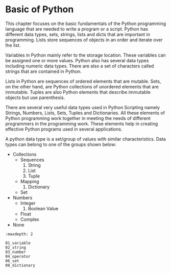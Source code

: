 # Basic of Python

This chapter focuses on the basic fundamentals of the Python programming language that are needed to write a program or a script. Python has different data types, sets, strings, lists and dicts that are important in programming. Lists store sequences of objects in an order and iterate over the list.

Variables in Python mainly refer to the storage location. These variables can be assigned one or more values. Python also has several data types including numeric data types. There are also a set of characters called strings that are contained in Python.

Lists in Python are sequences of ordered elements that are mutable. Sets, on the other hand, are Python collections of unordered elements that are immutable. Tuples are also Python elements that describe immutable objects but use parenthesis.

There are several very useful data types used in Python Scripting namely Strings, Numbers, Lists, Sets, Tuples and Dictionaries. All these elements of Python programming work together in meeting the needs of different programmers in the programming work. These elements help in creating effective Python programs used in several applications.

A python data type is a set/group of values with similar characteristics. Data types can belong to one of the groups shown below:

- Collections
  - Sequences
    1. String
    2. List
    3. Tuple
  - Mapping
    1. Dictionary
  - Set
- Numbers
  - Integer
    1. Boolean Value
  - Float
  - Complex
- None

```{toctree}
:maxdepth: 2

01_variable
02_string
03_number
04_operator
06_set
08_dictionary
```
